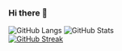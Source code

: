 ### Hi there 👋

<!--
**CertifiedJoon/CertifiedJoon** is a ✨ _special_ ✨ repository because its `README.md` (this file) appears on your GitHub profile.

Here are some ideas to get you started:

- 🔭 I’m currently working on ...
- 🌱 I’m currently learning ...
- 👯 I’m looking to collaborate on ...
- 🤔 I’m looking for help with ...
- 💬 Ask me about ...
- 📫 How to reach me: ...
- 😄 Pronouns: ...
- ⚡ Fun fact: ...
-->


![GitHub Langs](https://github-readme-stats.vercel.app/api/top-langs/?username=CertifiedJoon&layout=compact&theme=theme)
![GitHub Stats](https://github-readme-stats.vercel.app/api?username=CertifiedJoon&show_icons=true&theme=theme_name)  
[![GitHub Streak](https://github-readme-streak-stats.herokuapp.com?user=codemaker2015&theme=blueberry&date_format=M%20j%5B%2C%20Y%5D)](https://git.io/streak-stats)
